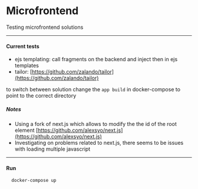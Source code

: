 # Microfrontend

Testing microfrontend solutions

---

#### Current tests
- ejs templating: call fragments on the backend and inject then in ejs templates
- tailor: [https://github.com/zalando/tailor](https://github.com/zalando/tailor)

to switch between solution change the `app build` in docker-compose to point to the correct directory

##### Notes

- Using a fork of next.js which allows to modify the the id of the root element [https://github.com/alexsyo/next.js](https://github.com/alexsyo/next.js)
- Investigating on problems related to next.js, there seems to be issues with loading multiple javascript

---

#### Run

```
  docker-compose up
```